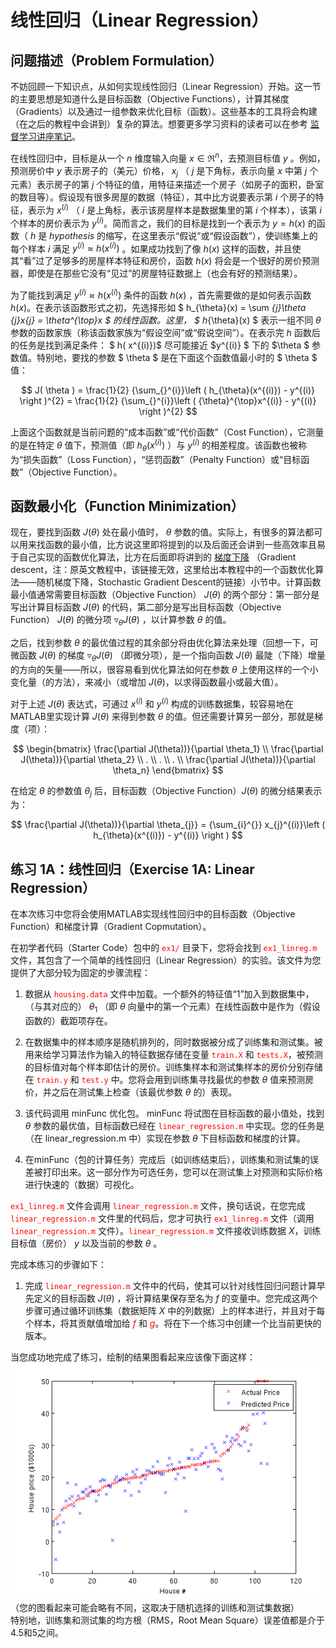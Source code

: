 # 线性回归（Linear Regression）  
## 问题描述（Problem Formulation）  
不妨回顾一下知识点，从如何实现线性回归（Linear Regression）开始。这一节的主要思想是知道什么是目标函数（Objective Functions），计算其梯度（Gradients）以及通过一组参数来优化目标（函数）。这些基本的工具将会构建（在之后的教程中会讲到）复杂的算法。想要更多学习资料的读者可以在参考 <a href="http://cs229.stanford.edu/notes/cs229-notes1.pdf">监督学习讲座笔记</a>。  

在线性回归中，目标是从一个 $n$ 维度输入向量 $x\in \Re^{n}$，去预测目标值 $y$ 。例如，预测房价中 $y$ 表示房子的（美元）价格， $x_{j}$ （ $j$ 是下角标，表示向量 $x$ 中第 $j$ 个元素）表示房子的第 $j$ 个特征的值，用特征来描述一个房子（如房子的面积，卧室的数目等）。假设现有很多房屋的数据（特征），其中比方说要表示第 $i$ 个房子的特征，表示为 $x^{(i)}$ （ $i$ 是上角标，表示该房屋样本是数据集里的第 $i$ 个样本），该第 $i$ 个样本的房价表示为 $y^{(i)}$。简而言之，我们的目标是找到一个表示为 $y = h\left ( x \right )$ 的函数（ $h$ 是 $hypothesis$ 的缩写，在这里表示“假说”或“假设函数”），使训练集上的每个样本 $i$ 满足 $y^{(i)} \approx h( x^{(i)})$ 。如果成功找到了像 $h(x)$ 这样的函数，并且使其“看”过了足够多的房屋样本特征和房价，函数 $h(x)$ 将会是一个很好的房价预测器，即使是在那些它没有“见过”的房屋特征数据上（也会有好的预测结果）。  

为了能找到满足 $y^{(i)} \approx h( x^{(i)})$ 条件的函数 $h(x)$ ，首先需要做的是如何表示函数 $h(x)$。在表示该函数形式之初，先选择形如 $ h_{\theta}(x) = \sum _{j}\theta _{j}x_{j} = \theta^{\top}x $ 的线性函数。这里， $ h_{\theta}(x) $ 表示一组不同 $\theta$ 参数的函数家族（称该函数家族为“假设空间”或“假说空间”）。在表示完 $h$ 函数后的任务是找到满足条件： $ h( x^{(i)})$ 尽可能接近 $y^{(i)} $ 下的 $\theta $ 参数值。特别地，要找的参数 $ \theta $ 是在下面这个函数值最小时的 $ \theta $ 值：  

$$
J( \theta ) = \frac{1}{2} {\sum_{}^{i}}\left ( h_{\theta}(x^{(i)}) - y^{(i)} \right )^{2} = \frac{1}{2} {\sum_{}^{i}}\left ( {\theta}^{\top}x^{(i)} - y^{(i)} \right )^{2}
$$  

上面这个函数就是当前问题的“成本函数”或“代价函数”（Cost Function），它测量的是在特定 $\theta$ 值下，预测值（即 $h_{\theta}(x^{(i)})$ ）与 $y^{(i)}$ 的相差程度。该函数也被称为“损失函数”（Loss Function），“惩罚函数”（Penalty Function）或“目标函数”（Objective Function）。  

## 函数最小化（Function Minimization）  
现在，要找到函数 $J(\theta)$ 处在最小值时， ${\theta}$ 参数的值。实际上，有很多的算法都可以用来找函数的最小值，比方说这里即将提到的以及后面还会讲到一些高效率且易于自己实现的函数优化算法，比方在后面即将讲到的 <a href="http://ufldl.stanford.edu/tutorial/supervised/OptimizationStochasticGradientDescent">梯度下降</a> （Gradient descent，注：原英文教程中，该链接无效，这里给出本教程中的一个函数优化算法——随机梯度下降，Stochastic Gradient Descent的链接）小节中。计算函数最小值通常需要目标函数（Objective Function） $J(\theta)$ 的两个部分：第一部分是写出计算目标函数 $J(\theta)$ 的代码，第二部分是写出目标函数（Objective Function） $J(\theta)$ 的微分项 $\triangledown _{\theta}J(\theta )$ ，以计算参数 $\theta$ 的值。  

之后，找到参数 $\theta$ 的最优值过程的其余部分将由优化算法来处理（回想一下，可微函数 $J(\theta)$ 的梯度 $\triangledown _{\theta}J(\theta )$ （即微分项），是一个指向函数 $J(\theta)$ 最陡（下降）增量的方向的矢量——所以，很容易看到优化算法如何在参数 $\theta$ 上使用这样的一个小变化量（的方法），来减小（或增加 $J(\theta)$，以求得函数最小或最大值）。  

对于上述 $J(\theta)$ 表达式，可通过 $x^{(i)}$ 和 $y^{(i)}$ 构成的训练数据集，较容易地在MATLAB里实现计算 $J(\theta)$ 来得到参数 $\theta$ 的值。但还需要计算另一部分，那就是梯度（项）：  

$$
\begin{bmatrix}
   \frac{\partial J(\theta))}{\partial \theta_1}
\\ \frac{\partial J(\theta))}{\partial \theta_2}
\\ .
\\ .
\\ .
\\ \frac{\partial J(\theta))}{\partial \theta_n}
\end{bmatrix}
$$  

在给定 $\theta$ 的参数值 $\theta_{j}$ 后，目标函数（Objective Function）$J(\theta)$ 的微分结果表示为：  

$$
\frac{\partial J(\theta))}{\partial \theta_{j}} = {\sum_{i}^{}} x_{j}^{(i)}\left ( h_{\theta}(x^{(i)}) - y^{(i)} \right )
$$  


## 练习 1A：线性回归（Exercise 1A: Linear Regression）  
在本次练习中您将会使用MATLAB实现线性回归中的目标函数（Objective Function）和梯度计算（Gradient Copmutation）。  

在初学者代码（Starter Code）包中的 <font color=red>`ex1/`</font> 目录下，您将会找到 <font color=red>`ex1_linreg.m`</font> 文件，其包含了一个简单的线性回归（Linear Regression）的实验。该文件为您提供了大部分较为固定的步骤流程：  

1. 数据从 <font color=red>`housing.data`</font> 文件中加载。一个额外的特征值“1”加入到数据集中，（与其对应的） $\theta_{1}$ （即 $\theta$ 向量中的第一个元素）在线性函数中是作为（假设函数的）截距项存在。  

2. 在数据集中的样本顺序是随机排列的，同时数据被分成了训练集和测试集。被用来给学习算法作为输入的特征数据存储在变量 <font color=red>`train.X`</font> 和 <font color=red>`tests.X`</font>，被预测的目标值对每个样本即估计的房价。训练集样本和测试集样本的房价分别存储在 <font color=red>`train.y`</font> 和 <font color=red>`test.y`</font> 中。您将会用到训练集寻找最优的参数 $\theta$ 值来预测房价，并之后在测试集上检查（该最优参数 $\theta$ 的）表现。  

3. 该代码调用 minFunc 优化包。 minFunc 将试图在目标函数的最小值处，找到 $\theta$ 参数的最优值，目标函数已经在 <font color=red>`linear_regression.m`</font> 中实现。您的任务是（在 linear_regression.m 中）实现在参数 $\theta$ 下目标函数和梯度的计算。  

4. 在minFunc（包的计算任务）完成后（如训练结束后），训练集和测试集的误差被打印出来。这一部分作为可选任务，您可以在测试集上对预测和实际价格进行快速的（数据）可视化。  

<font color=red>`ex1_linreg.m`</font> 文件会调用 <font color=red>`linear_regression.m`</font> 文件，换句话说，在您完成 <font color=red>`linear_regression.m`</font> 文件里的代码后，您才可执行 <font color=red>`ex1_linreg.m`</font> 文件（调用 <font color=red>`linear_regression.m`</font> 文件）。<font color=red>`linear_regression.m`</font> 文件接收训练数据 $X$，训练目标值（房价） $y$ 以及当前的参数 $\theta$ 。  

完成本练习的步骤如下：  

1. 完成 <font color=red>`linear_regression.m`</font> 文件中的代码，使其可以针对线性回归问题计算早先定义的目标函数 $J(\theta)$ ，将计算结果保存至名为 $f$ 的变量中。您完成这两个步骤可通过循环训练集（数据矩阵 $X$ 中的列数据）上的样本进行，并且对于每个样本，将其贡献值增加给 <font color=red>$f$</font> 和 <font color=red>$g$</font>。将在下一个练习中创建一个比当前更快的版本。  

当您成功地完成了练习，绘制的结果图看起来应该像下面这样：  
<img src="./images/House_results.png">  
（您的图看起来可能会略有不同，这取决于随机选择的训练和测试集数据）  
特别地，训练集和测试集的均方根（RMS，Root Mean Square）误差值都是介于4.5和5之间。
